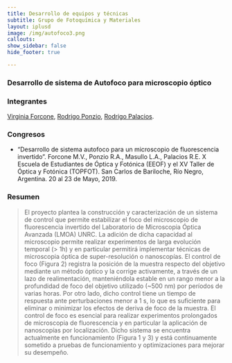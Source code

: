 ```yaml
---
title: Desarrollo de equipos y técnicas
subtitle: Grupo de Fotoquímica y Materiales
layout: iplusd
image: /img/autofoco3.png
callouts:
show_sidebar: false
hide_footer: true

---
```


### Desarrollo de sistema de Autofoco para microscopio óptico

### Integrantes
[Virginia Forcone](/forcone), [Rodrigo Ponzio](/ponzio), [Rodrigo Palacios](/palacios).

### Congresos
- “Desarrollo de sistema autofoco para un microscopio de fluorescencia invertido”. Forcone M.V., Ponzio R.A., Masullo L.A., Palacios R.E. X Escuela de Estudiantes de Óptica y Fotónica (EEOF) y el XV Taller de Óptica y Fotónica (TOPFOT). San Carlos de Bariloche, Río Negro, Argentina. 20 al 23 de Mayo, 2019.

### Resumen
> El proyecto plantea la construcción y caracterización de un sistema de control que permite estabilizar el foco del microscopio de fluorescencia invertido del Laboratorio de Microscopia Óptica Avanzada (LMOA) UNRC. La adición de dicha capacidad al microscopio permite realizar experimentos de larga evolución temporal (> 1h) y en particular permitirá implementar técnicas de microscopia óptica de super-resolución o nanoscopías.
El control de foco (Figura 2) registra la posición de la muestra respecto del objetivo mediante un método óptico y la corrige activamente, a través de un lazo de realimentación, manteniéndola estable en un rango menor a la profundidad de foco del objetivo utilizado (~500 nm) por períodos de varias horas. Por otro lado, dicho control tiene un tiempo de respuesta ante perturbaciones menor a 1 s, lo que es suficiente para eliminar o minimizar los efectos de deriva de foco de la muestra. El control de foco es esencial para realizar experimentos prolongados de microscopia de fluorescencia y en particular la aplicación de nanoscopías por localización. 
Dicho sistema se encuentra actualmente en funcionamiento (Figura 1 y 3) y está continuamente sometido a pruebas de funcionamiento y optimizaciones para mejorar su desempeño.

